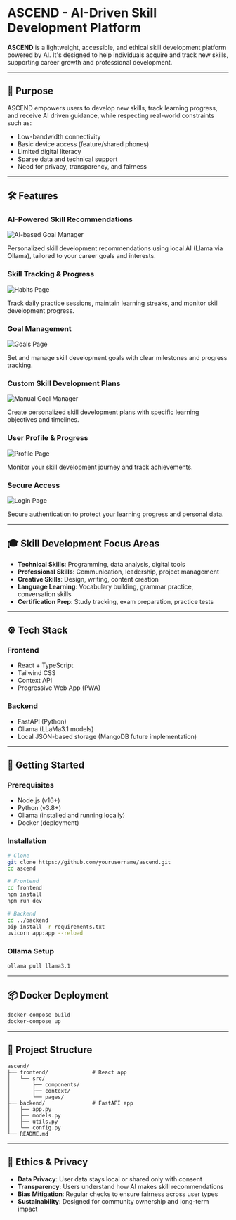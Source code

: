 # ASCEND - AI-Driven Skill Development Platform


**ASCEND** is a lightweight, accessible, and ethical skill development platform powered by AI. It's designed to help individuals acquire and track new skills, supporting career growth and professional development.

---

## 🎯 Purpose

ASCEND empowers users to develop new skills, track learning progress, and receive AI driven guidance, while respecting real-world constraints such as:

- Low-bandwidth connectivity
- Basic device access (feature/shared phones)
- Limited digital literacy
- Sparse data and technical support
- Need for privacy, transparency, and fairness

---

## 🛠️ Features

### AI-Powered Skill Recommendations
![AI-based Goal Manager](output/AI-based-goal-manager.jpeg)

Personalized skill development recommendations using local AI (Llama via Ollama), tailored to your career goals and interests.

### Skill Tracking & Progress
![Habits Page](output/habbits-page.jpeg)

Track daily practice sessions, maintain learning streaks, and monitor skill development progress.

### Goal Management
![Goals Page](output/Goals-page.jpeg)

Set and manage skill development goals with clear milestones and progress tracking.

### Custom Skill Development Plans
![Manual Goal Manager](output/manual-goal-manager.jpeg)

Create personalized skill development plans with specific learning objectives and timelines.

### User Profile & Progress
![Profile Page](output/profile-page.jpeg)

Monitor your skill development journey and track achievements.

### Secure Access
![Login Page](output/login.jpeg)

Secure authentication to protect your learning progress and personal data.

---

## 🎓 Skill Development Focus Areas

- **Technical Skills**: Programming, data analysis, digital tools
- **Professional Skills**: Communication, leadership, project management
- **Creative Skills**: Design, writing, content creation
- **Language Learning**: Vocabulary building, grammar practice, conversation skills
- **Certification Prep**: Study tracking, exam preparation, practice tests

---

## ⚙ Tech Stack

### Frontend
- React + TypeScript
- Tailwind CSS
- Context API
- Progressive Web App (PWA)

### Backend
- FastAPI (Python)
- Ollama (LLaMa3.1 models)
- Local JSON-based storage (MangoDB future implementation)

---

## 🚀 Getting Started

### Prerequisites

- Node.js (v16+)
- Python (v3.8+)
- Ollama (installed and running locally)
- Docker (deployment)

### Installation

```bash
# Clone
git clone https://github.com/yourusername/ascend.git
cd ascend

# Frontend
cd frontend
npm install
npm run dev

# Backend
cd ../backend
pip install -r requirements.txt
uvicorn app:app --reload
```

### Ollama Setup

```bash
ollama pull llama3.1
```

---

## 📦 Docker Deployment

```bash
docker-compose build
docker-compose up
```

---

## 📁 Project Structure

```
ascend/
├── frontend/              # React app
│   └── src/
│       ├── components/
│       ├── context/
│       └── pages/
├── backend/               # FastAPI app
│   ├── app.py
│   ├── models.py
│   ├── utils.py
│   └── config.py
└── README.md
```

---

## 🔐 Ethics & Privacy

- **Data Privacy**: User data stays local or shared only with consent
- **Transparency**: Users understand how AI makes skill recommendations
- **Bias Mitigation**: Regular checks to ensure fairness across user types
- **Sustainability**: Designed for community ownership and long-term impact